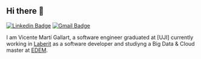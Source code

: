 ## Hi there 👋
[![Linkedin Badge](https://img.shields.io/badge/-vicentmg6-blue?style=flat&logo=Linkedin&logoColor=white&link=https://www.linkedin.com/in/vicente-mart%C3%AD-gallart-3445972a3/)](https://www.linkedin.com/in/vicente-mart%C3%AD-gallart-3445972a3/)
[![Gmail Badge](https://img.shields.io/badge/-vicanticomarti-c14438?style=flat&logo=Gmail&logoColor=white&link=mailto:vicanticomarti@gmail.com)](mailto:vicanticomarti@gmail.com)



I am Vicente Martí Gallart, a software engineer graduated at [UJI] currently working in [Laberit](https://www.laberit.com/) as a software developer and studiyng a Big Data & Cloud master at [EDEM](https://edem.eu/). 

